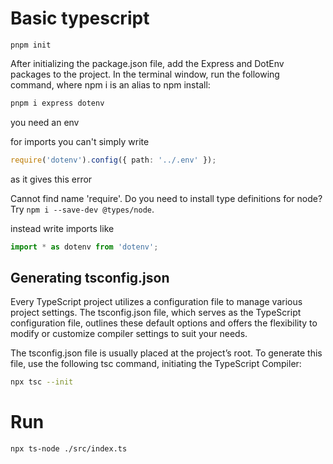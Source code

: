 # Basic typescript

```
pnpm init
```


After initializing the package.json file, add the Express and DotEnv packages to the project. In the terminal window, run the following command, where npm i is an alias to npm install:

```bash
pnpm i express dotenv
```

you need an env

for imports you can't simply write

```typescript
require('dotenv').config({ path: '../.env' });
```
as it gives this error

Cannot find name 'require'. Do you need to install type definitions for node? Try `npm i --save-dev @types/node`.

instead write imports like

```typescript
import * as dotenv from 'dotenv';
```

## Generating tsconfig.json
Every TypeScript project utilizes a configuration file to manage various project settings. The tsconfig.json file, which serves as the TypeScript configuration file, outlines these default options and offers the flexibility to modify or customize compiler settings to suit your needs.

The tsconfig.json file is usually placed at the project’s root. To generate this file, use the following tsc command, initiating the TypeScript Compiler:

```bash
npx tsc --init
```

# Run

```bash
npx ts-node ./src/index.ts
```
